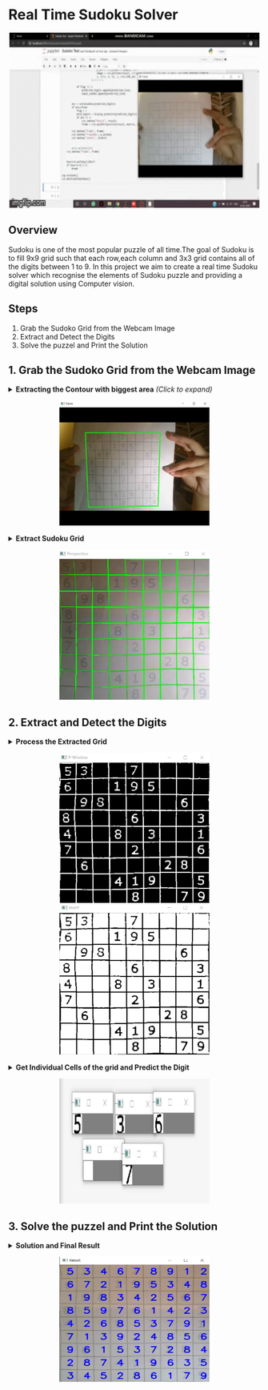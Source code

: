 # Real Time Sudoku Solver

<p align="center">
  <img src="/Images/SudokuSolver.gif" width="500" height="350" />
</p>


## Overview
Sudoku is one of the most popular puzzle of all time.The goal of Sudoku is to fill 9x9 grid such that each row,each column and 3x3 grid contains all of the digits between 1 to 9. In this project we aim to create a real time Sudoku solver which recognise the elements of Sudoku puzzle and providing a digital solution using Computer vision. 

## Steps
1. Grab the Sudoko Grid from the Webcam Image
2. Extract and Detect the Digits
2. Solve the puzzel and Print the Solution

## 1. Grab the Sudoko Grid from the Webcam Image
<details>
<summary><b>Extracting the Contour with biggest area</b><i> (Click to expand)</i></summary>
<ol>
  <li>Convert image to Gray scale <i>(cv2.cvtColor)</i></li>
  <li>Blur the image using Gaussian Blur <i>(cv2.GaussianBlur)</i></li>
  <li>Apply adaptive thresholding <i>(cv2.adaptiveThreshold)</i></li>
  <li>Extract the contour with biggest area <i>(cv2.contourArea)</i></i></li>
</ol>
</details>

<p align="center">
  <img src="/Images/frame.png" width="300" height="250" />
</p>

<details>
<summary><b>Extract Sudoku Grid</b></summary>
  Use <i>cv2.warpPerspective</i> to get stable Sudoku Grid
 </details>
 
<p align="center">
  <img src="/Images/prespective.png" width="300" height="300" />
</p>

## 2. Extract and Detect the Digits
<details>
<summary><b>Process the Extracted Grid</b></summary>
  Use <i>cv2.morphologyEx</i> and Invert the image
 </details>
 
 <p align="center">
  <img src="/Images/P-Window.png" width="300" height="300" />
  <img src="/Images/invert.png" width="300" height="300" />
</p>

<details>
<summary><b>Get Individual Cells of the grid and Predict the Digit</b></summary>
  <p>Model used for prediction has been trained on subset of <i>Chars4K Dataset</i> which contains digits only (0-9).
  Model can be viewed <a href="https://github.com/prishitakadam/Real-Time-Sudoku-Solver/blob/master/Digit%20Recognizer%20Model.ipynb">here</a></p>
  <p>While predicting the digits, blank cells would be predicted as 0.
    Blank cells can be identified by calculating sum of all the pixels (sum would be large)</p>

 </details>
 <p align="center">
  <img src="/Images/segements.png" width="300" height="250" />
</p>

## 3. Solve the puzzel and Print the Solution
<details>
<summary><b>Solution and Final Result</b></summary>
<p>To solve Sudoko, backtracking has been used. Sudoku Backtracking is a recursive algorithm which goes through each cells and sequentially assigns numbers from 1 to 9 if the cell is empty. Notebook for the same can be viewed Model can be viewed <a href="https://github.com/prishitakadam/Real-Time-Sudoku-Solver/blob/master/sudokosolver.ipynb">here</a>.</p>
  <p>To display the result use <i>cv2.putText</i>.</p>
</details>

<p align="center">
  <img src="/Images/result.png" width="300" height="250" />
</p>

